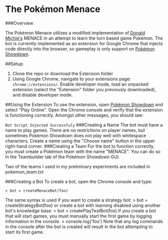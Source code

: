 # The Pokémon Menace

###Overview

The Pokémon Menace utilizes a modified implementation of [Donald Michie's](http://en.wikipedia.org/wiki/Donald_Michie) MENACE in an attempt to learn the turn based game Pokémon. The bot is currently implemented as an extension for Google Chrome that injects code directly into the browser, so gameplay is only support on [Pokémon Showdown](http://pokemonshowdown.com/).

##Setup
1. Clone the repo or download the Extension folder
2. Using Google Chrome, navigate to your extensions page: `chrome://extensions/`. Enable developer mode, load an unpacked extension (select the "Extension" folder you previously downloaded), and disable developer mode.

##Using the Extension
To use the extension, open [Pokémon Showdown](http://pokemonshowdown.com/) and select "Play Online".
Open the Chrome console and verify that the extension is functioning correctly. Amongst other messages, you should see:

`Bot Script Injected Successfuly`
###Creating a Name
The bot must have a name to play games. There are no restrictions on player names, but sometimes Pokémon Showdown does not play well with whitespace characters. Create a name using the "Choose name" button in the upper right-hand corner.
###Creating a Team
For the bot to function correctly, you must create a Pokémon team with the name "MENACE". You can do so in the Teambuilder tab of the Pokémon Showdown GUI.

Two of the teams I used in my preliminary experiments are included in pokemon_team.txt

###Creating a Bot
To create a bot, open the Chrome console and type:

	> bot = createMenaceBot(foo)
The same syntax is used if you want to create a strategy bot:
	> bot = createStrategyBot(foo)
or create a bot with learning disabled using another bot's knowledge base:
	> bot = createPlayTestBot(foo)
If you create a bot that will start games, you must manually start the first game by logging information in the console.
	> console.log('foo')
Note that any log commands in the console after the bot is created will result in the bot attempting to start its first game.